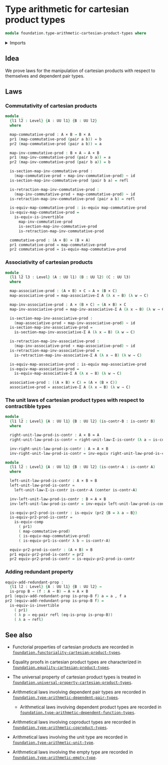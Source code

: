 # Type arithmetic for cartesian product types

```agda
module foundation.type-arithmetic-cartesian-product-types where
```

<details><summary>Imports</summary>

```agda
open import foundation.dependent-pair-types
open import foundation.equality-cartesian-product-types
open import foundation.type-arithmetic-dependent-pair-types
open import foundation.universe-levels

open import foundation-core.cartesian-product-types
open import foundation-core.contractible-types
open import foundation-core.equivalences
open import foundation-core.function-types
open import foundation-core.homotopies
open import foundation-core.identity-types
open import foundation-core.propositions
```

</details>

## Idea

We prove laws for the manipulation of cartesian products with respect to
themselves and dependent pair types.

## Laws

### Commutativity of cartesian products

```agda
module _
  {l1 l2 : Level} {A : UU l1} {B : UU l2}
  where

  map-commutative-prod : A × B → B × A
  pr1 (map-commutative-prod (pair a b)) = b
  pr2 (map-commutative-prod (pair a b)) = a

  map-inv-commutative-prod : B × A → A × B
  pr1 (map-inv-commutative-prod (pair b a)) = a
  pr2 (map-inv-commutative-prod (pair b a)) = b

  is-section-map-inv-commutative-prod :
    (map-commutative-prod ∘ map-inv-commutative-prod) ~ id
  is-section-map-inv-commutative-prod (pair b a) = refl

  is-retraction-map-inv-commutative-prod :
    (map-inv-commutative-prod ∘ map-commutative-prod) ~ id
  is-retraction-map-inv-commutative-prod (pair a b) = refl

  is-equiv-map-commutative-prod : is-equiv map-commutative-prod
  is-equiv-map-commutative-prod =
    is-equiv-is-invertible
      map-inv-commutative-prod
      is-section-map-inv-commutative-prod
      is-retraction-map-inv-commutative-prod

  commutative-prod : (A × B) ≃ (B × A)
  pr1 commutative-prod = map-commutative-prod
  pr2 commutative-prod = is-equiv-map-commutative-prod
```

### Associativity of cartesian products

```agda
module _
  {l1 l2 l3 : Level} (A : UU l1) (B : UU l2) (C : UU l3)
  where

  map-associative-prod : (A × B) × C → A × (B × C)
  map-associative-prod = map-associative-Σ A (λ x → B) (λ w → C)

  map-inv-associative-prod : A × (B × C) → (A × B) × C
  map-inv-associative-prod = map-inv-associative-Σ A (λ x → B) (λ w → C)

  is-section-map-inv-associative-prod :
    (map-associative-prod ∘ map-inv-associative-prod) ~ id
  is-section-map-inv-associative-prod =
    is-section-map-inv-associative-Σ A (λ x → B) (λ w → C)

  is-retraction-map-inv-associative-prod :
    (map-inv-associative-prod ∘ map-associative-prod) ~ id
  is-retraction-map-inv-associative-prod =
    is-retraction-map-inv-associative-Σ A (λ x → B) (λ w → C)

  is-equiv-map-associative-prod : is-equiv map-associative-prod
  is-equiv-map-associative-prod =
    is-equiv-map-associative-Σ A (λ x → B) (λ w → C)

  associative-prod : ((A × B) × C) ≃ (A × (B × C))
  associative-prod = associative-Σ A (λ x → B) (λ w → C)
```

### The unit laws of cartesian product types with respect to contractible types

```agda
module _
  {l1 l2 : Level} {A : UU l1} {B : UU l2} (is-contr-B : is-contr B)
  where

  right-unit-law-prod-is-contr : A × B ≃ A
  right-unit-law-prod-is-contr = right-unit-law-Σ-is-contr (λ a → is-contr-B)

  inv-right-unit-law-prod-is-contr : A ≃ A × B
  inv-right-unit-law-prod-is-contr = inv-equiv right-unit-law-prod-is-contr

module _
  {l1 l2 : Level} {A : UU l1} {B : UU l2} (is-contr-A : is-contr A)
  where

  left-unit-law-prod-is-contr : A × B ≃ B
  left-unit-law-prod-is-contr =
    left-unit-law-Σ-is-contr is-contr-A (center is-contr-A)

  inv-left-unit-law-prod-is-contr : B ≃ A × B
  inv-left-unit-law-prod-is-contr = inv-equiv left-unit-law-prod-is-contr

  is-equiv-pr2-prod-is-contr : is-equiv (pr2 {B = λ a → B})
  is-equiv-pr2-prod-is-contr =
    is-equiv-comp
      ( pr1)
      ( map-commutative-prod)
      ( is-equiv-map-commutative-prod)
      ( is-equiv-pr1-is-contr λ b → is-contr-A)

  equiv-pr2-prod-is-contr : (A × B) ≃ B
  pr1 equiv-pr2-prod-is-contr = pr2
  pr2 equiv-pr2-prod-is-contr = is-equiv-pr2-prod-is-contr
```

### Adding redundant property

```agda
equiv-add-redundant-prop :
  {l1 l2 : Level} {A : UU l1} {B : UU l2} →
  is-prop B → (f : A → B) → A ≃ A × B
pr1 (equiv-add-redundant-prop is-prop-B f) a = a , f a
pr2 (equiv-add-redundant-prop is-prop-B f) =
  is-equiv-is-invertible
    ( pr1)
    ( λ p → eq-pair refl (eq-is-prop is-prop-B))
    ( λ a → refl)
```

## See also

- Functorial properties of cartesian products are recorded in
  [`foundation.functoriality-cartesian-product-types`](foundation.functoriality-cartesian-product-types.md).
- Equality proofs in cartesian product types are characterized in
  [`foundation.equality-cartesian-product-types`](foundation.equality-cartesian-product-types.md).
- The universal property of cartesian product types is treated in
  [`foundation.universal-property-cartesian-product-types`](foundation.universal-property-cartesian-product-types.md).

- Arithmetical laws involving dependent pair types are recorded in
  [`foundation.type-arithmetic-dependent-pair-types`](foundation.type-arithmetic-dependent-pair-types.md).
  - Arithmetical laws involving dependent product types are recorded in
    [`foundation.type-arithmetic-dependent-function-types`](foundation.type-arithmetic-dependent-function-types.md).
- Arithmetical laws involving coproduct types are recorded in
  [`foundation.type-arithmetic-coproduct-types`](foundation.type-arithmetic-coproduct-types.md).
- Arithmetical laws involving the unit type are recorded in
  [`foundation.type-arithmetic-unit-type`](foundation.type-arithmetic-unit-type.md).
- Arithmetical laws involving the empty type are recorded in
  [`foundation.type-arithmetic-empty-type`](foundation.type-arithmetic-empty-type.md).
